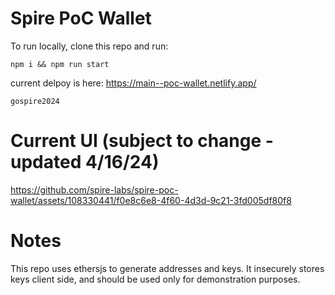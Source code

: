 # Spire PoC Wallet

To run locally, clone this repo and run:

```
npm i && npm run start
```

current delpoy is here:
https://main--poc-wallet.netlify.app/

`gospire2024`

# Current UI (subject to change - updated 4/16/24)

https://github.com/spire-labs/spire-poc-wallet/assets/108330441/f0e8c6e8-4f60-4d3d-9c21-3fd005df80f8

# Notes

This repo uses ethersjs to generate addresses and keys. It insecurely stores keys client side, and should be used only for demonstration purposes.
